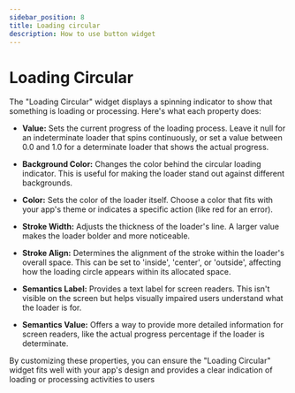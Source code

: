 ```yaml
---
sidebar_position: 8
title: Loading circular 
description: How to use button widget
---
```


# Loading Circular

The "Loading Circular" widget displays a spinning indicator to show that something is loading or processing. Here's what each property does:

- **Value:** Sets the current progress of the loading process. Leave it null for an indeterminate loader that spins continuously, or set a value between 0.0 and 1.0 for a determinate loader that shows the actual progress.

- **Background Color:** Changes the color behind the circular loading indicator. This is useful for making the loader stand out against different backgrounds.

- **Color:** Sets the color of the loader itself. Choose a color that fits with your app's theme or indicates a specific action (like red for an error).

- **Stroke Width:** Adjusts the thickness of the loader's line. A larger value makes the loader bolder and more noticeable.

- **Stroke Align:** Determines the alignment of the stroke within the loader's overall space. This can be set to 'inside', 'center', or 'outside', affecting how the loading circle appears within its allocated space.

- **Semantics Label:** Provides a text label for screen readers. This isn't visible on the screen but helps visually impaired users understand what the loader is for.

- **Semantics Value:** Offers a way to provide more detailed information for screen readers, like the actual progress percentage if the loader is determinate.


By customizing these properties, you can ensure the "Loading Circular" widget fits well with your app's design and provides a clear indication of loading or processing activities to users